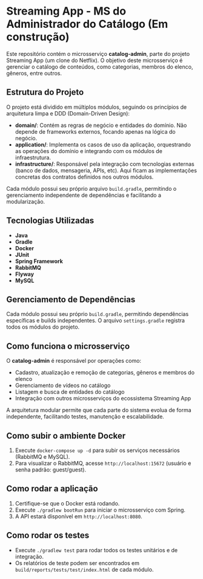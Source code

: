 # Streaming App - MS do Administrador do Catálogo (Em construção)

Este repositório contém o microsserviço **catalog-admin**, parte do projeto Streaming App (um clone do Netflix). O
objetivo deste microsserviço é gerenciar o catálogo de conteúdos, como categorias, membros do elenco, gêneros, entre
outros.

## Estrutura do Projeto

O projeto está dividido em múltiplos módulos, seguindo os princípios de arquitetura limpa e DDD (Domain-Driven Design):

- **domain/**: Contém as regras de negócio e entidades do domínio. Não depende de frameworks externos, focando apenas na
  lógica do negócio.
- **application/**: Implementa os casos de uso da aplicação, orquestrando as operações do domínio e integrando com os
  módulos de infraestrutura.
- **infrastructure/**: Responsável pela integração com tecnologias externas (banco de dados, mensageria, APIs, etc).
  Aqui ficam as implementações concretas dos contratos definidos nos outros módulos.

Cada módulo possui seu próprio arquivo `build.gradle`, permitindo o gerenciamento independente de dependências e
facilitando a modularização.

## Tecnologias Utilizadas

- **Java**
- **Gradle**
- **Docker**
- **JUnit**
- **Spring Framework**
- **RabbitMQ**
- **Flyway**
- **MySQL**

## Gerenciamento de Dependências

Cada módulo possui seu próprio `build.gradle`, permitindo dependências específicas e builds independentes. O arquivo
`settings.gradle` registra todos os módulos do projeto.

## Como funciona o microsserviço

O **catalog-admin** é responsável por operações como:

- Cadastro, atualização e remoção de categorias, gêneros e membros do elenco
- Gerenciamento de vídeos no catálogo
- Listagem e busca de entidades do catálogo
- Integração com outros microsserviços do ecossistema Streaming App

A arquitetura modular permite que cada parte do sistema evolua de forma independente, facilitando testes, manutenção e
escalabilidade.

## Como subir o ambiente Docker

1. Execute `docker-compose up -d` para subir os serviços necessários (RabbitMQ e MySQL).
2. Para visualizar o RabbitMQ, acesse `http://localhost:15672` (usuário e senha padrão: guest/guest).

## Como rodar a aplicação

1. Certifique-se que o Docker está rodando.
2. Execute `./gradlew bootRun` para iniciar o microsserviço com Spring.
3. A API estará disponível em `http://localhost:8080`.

## Como rodar os testes

- Execute `./gradlew test` para rodar todos os testes unitários e de integração.
- Os relatórios de teste podem ser encontrados em `build/reports/tests/test/index.html` de cada módulo.

